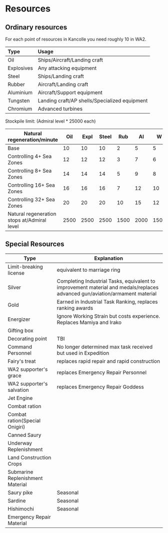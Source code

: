 # Resources

## Ordinary resources

For each point of resources in Kancolle you need roughly 10 in WA2.

| Type       | Usage                                         |
| :--------- | :-------------------------------------------- |
| Oil        | Ships/Aircraft/Landing craft                  |
| Explosives | Any attacking equipment                       |
| Steel      | Ships/Landing craft                           |
| Rubber     | Aircraft/Landing craft                        |
| Aluminium  | Aircraft/Support equipment                    |
| Tungsten   | Landing craft/AP shells/Specialized equipment |
| Chromium   | Advanced turbines                             |

Stockpile limit: (Admiral level * 25000 each)

| Natural regeneration/minute                 | Oil  | Expl | Steel | Rub  | Al   | W    | Cr   |
| ------------------------------------------- | ---- | ---- | ----- | ---- | ---- | ---- | ---- |
| Base                                        | 10   | 10   | 10    | 2    | 5    | 5    | 2    |
| Controlling 4+ Sea Zones                    | 12   | 12   | 12    | 3    | 7    | 6    | 3    |
| Controlling 8+ Sea Zones                    | 14   | 14   | 14    | 5    | 9    | 8    | 4    |
| Controlling 16+ Sea Zones                   | 16   | 16   | 16    | 7    | 12   | 10   | 6    |
| Controlling 32+ Sea Zones                   | 20   | 20   | 20    | 10   | 15   | 12   | 8    |
| Natural regeneration stops at/Admiral level | 2500 | 2500 | 2500  | 1500 | 2000 | 1500 | 1500 |

## Special Resources

| Type                             | Explanation                                                  |
| -------------------------------- | ------------------------------------------------------------ |
| Limit-breaking license           | equivalent to marriage ring                                  |
| Silver                           | Completing Industrial Tasks, equivalent to improvement material and medals/replaces advanced gun/aviation/armament material |
| Gold                             | Earned in Industrial Task Ranking, replaces ranking awards   |
| Energizer                        | Ignore Working Strain but costs experience. Replaces Mamiya and Irako |
| Gifting box                      |                                                              |
| Decorating point                 | TBI                                                          |
| Command Personnel                | No longer determined max task received but used in Expedition |
| Fairy's treat                    | replaces rapid repair and rapid construction                 |
| WA2 supporter's grace            | replaces Emergency Repair Personnel                          |
| WA2 supporter's salvation        | replaces Emergency Repair Goddess                            |
| Jet Engine                       |                                                              |
| Combat ration                    |                                                              |
| Combat ration(Special Onigiri)   |                                                              |
| Canned Saury                     |                                                              |
| Underway Replenishment           |                                                              |
| Land Construction Crops          |                                                              |
| Submarine Replenishment Material |                                                              |
| Saury pike                       | Seasonal                                                     |
| Sardine                          | Seasonal                                                     |
| Hishimochi                       | Seasonal                                                     |
| Emergency Repair Material        |                                                              |
